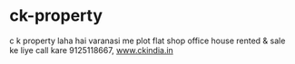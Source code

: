 # ck-property
c k property laha hai varanasi me plot flat shop office house rented &amp; sale ke liye call kare 9125118667, www.ckindia.in
